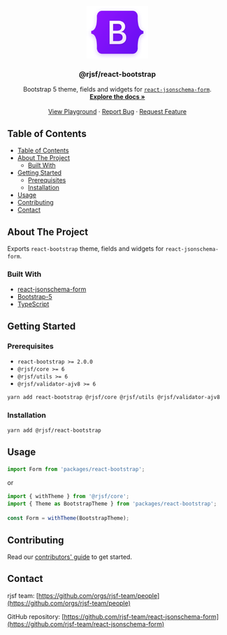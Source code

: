 <!-- PROJECT LOGO -->
<br />
<p align="center">
  <a href="https://github.com/rjsf-team/react-jsonschema-form">
    <img src="bootstrap-logo.png" alt="Logo" width="140" height="120">
  </a>

  <h3 align="center">@rjsf/react-bootstrap</h3>

  <p align="center">
  Bootstrap 5 theme, fields and widgets for <a href="https://github.com/mozilla-services/react-jsonschema-form/"><code>react-jsonschema-form</code></a>.
    <br />
    <a href="https://rjsf-team.github.io/react-jsonschema-form/docs/"><strong>Explore the docs »</strong></a>
    <br />
    <br />
   <a href="https://rjsf-team.github.io/react-jsonschema-form/">View Playground</a>
    ·
    <a href="https://github.com/rjsf-team/react-jsonschema-form/issues">Report Bug</a>
    ·
    <a href="https://github.com/rjsf-team/react-jsonschema-form/issues">Request Feature</a>
  </p>
</p>

<!-- TABLE OF CONTENTS -->

## Table of Contents

- [Table of Contents](#table-of-contents)
- [About The Project](#about-the-project)
  - [Built With](#built-with)
- [Getting Started](#getting-started)
  - [Prerequisites](#prerequisites)
  - [Installation](#installation)
- [Usage](#usage)
- [Contributing](#contributing)
- [Contact](#contact)

<!-- ABOUT THE PROJECT -->

## About The Project

Exports `react-bootstrap` theme, fields and widgets for `react-jsonschema-form`.

### Built With

- [react-jsonschema-form](https://github.com/mozilla-services/react-jsonschema-form/)
- [Bootstrap-5](https://getbootstrap.com/docs/5.3/)
- [TypeScript](https://www.typescriptlang.org/)

<!-- GETTING STARTED -->

## Getting Started

### Prerequisites

- `react-bootstrap >= 2.0.0`
- `@rjsf/core >= 6`
- `@rjsf/utils >= 6`
- `@rjsf/validator-ajv8 >= 6`

```bash
yarn add react-bootstrap @rjsf/core @rjsf/utils @rjsf/validator-ajv8
```

### Installation

```bash
yarn add @rjsf/react-bootstrap
```

## Usage

```js
import Form from 'packages/react-bootstrap';
```

or

```js
import { withTheme } from '@rjsf/core';
import { Theme as BootstrapTheme } from 'packages/react-bootstrap';

const Form = withTheme(BootstrapTheme);
```

<!-- CONTRIBUTING -->

## Contributing

Read our [contributors' guide](https://rjsf-team.github.io/react-jsonschema-form/docs/contributing/) to get started.

<!-- CONTACT -->

## Contact

rjsf team: [https://github.com/orgs/rjsf-team/people](https://github.com/orgs/rjsf-team/people)

GitHub repository: [https://github.com/rjsf-team/react-jsonschema-form](https://github.com/rjsf-team/react-jsonschema-form)

<!-- MARKDOWN LINKS & IMAGES -->
<!-- https://www.markdownguide.org/basic-syntax/#reference-style-links -->

[build-shield]: https://github.com/rjsf-team/react-jsonschema-form/workflows/CI/badge.svg
[build-url]: https://github.com/rjsf-team/react-jsonschema-form/actions
[contributors-shield]: https://img.shields.io/github/contributors/rjsf-team/react-jsonschema-form.svg
[contributors-url]: https://github.com/rjsf-team/react-jsonschema-form/graphs/contributors
[license-shield]: https://img.shields.io/badge/license-Apache%202.0-blue.svg?style=flat-square
[license-url]: https://choosealicense.com/licenses/apache-2.0/
[npm-shield]: https://img.shields.io/npm/v/@rjsf/react-bootstrap/latest.svg?style=flat-square
[npm-url]: https://www.npmjs.com/package/@rjsf/react-bootstrap
[npm-dl-shield]: https://img.shields.io/npm/dm/@rjsf/react-bootstrap.svg?style=flat-square
[npm-dl-url]: https://www.npmjs.com/package/@rjsf/react-bootstrap
[product-screenshot]: https://raw.githubusercontent.com/rjsf-team/react-jsonschema-form/59a8206e148474bea854bbb004f624143fbcbac8/packages/react-bootstrap/screenshot.png
